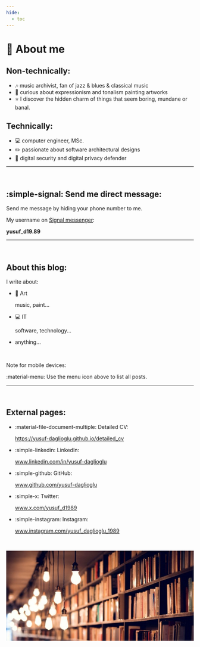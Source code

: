 ```yaml
---
hide:
  - toc
---
```


# 👤 About me

## Non-technically:

- 🎶 music archivist, fan of jazz & blues & classical music
- 🎨 curious about expressionism and tonalism painting artworks
- ⭐ I discover the hidden charm of things that seem boring, mundane or banal.

## Technically:

- 💻 computer engineer, MSc.
- ✏️ passionate about software architectural designs
- 🔑 digital security and digital privacy defender 

---

<br>

## :simple-signal: Send me direct message:

Send me message by hiding your phone number to me.

My username on <a target='_blank' rel='noopener noreferrer' href='https://signal.org/download/'>Signal messenger</a>:

__yusuf_d19.89__

---

<br>

## About this blog:

I write about:

- 🎨 Art

    music, paint...

- 💻 IT

    software, technology...

- anything...

<br>

Note for mobile devices:

:material-menu: Use the menu icon above to list all posts.

---

<br>

## External pages:

- :material-file-document-multiple: Detailed CV:

    <a target='_blank' rel='noopener noreferrer' href='https://yusuf-daglioglu.github.io/detailed_cv'>https://yusuf-daglioglu.github.io/detailed_cv</a>

- :simple-linkedin: LinkedIn:

    <a target='_blank' rel='noopener noreferrer' href='https://www.linkedin.com/in/yusuf-daglioglu'>www.linkedin.com/in/yusuf-daglioglu</a>

- :simple-github: GitHub:

    <a target='_blank' rel='noopener noreferrer' href='https://www.github.com/yusuf-daglioglu'>www.github.com/yusuf-daglioglu</a>

- :simple-x: Twitter:

    <a target='_blank' rel='noopener noreferrer' href='https://www.x.com/yusuf_d1989'>www.x.com/yusuf_d1989</a>

- :simple-instagram: Instagram:

    <a target='_blank' rel='noopener noreferrer' href='https://www.instagram.com/yusuf_daglioglu_1989'>www.instagram.com/yusuf_daglioglu_1989</a>

<br>

![books](./about_me_1.jpg)
